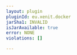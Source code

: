 ```yaml
---
layout: plugin
pluginId: eu.xenit.docker
jarSha1: INVALID
isJarAvailable: true
error: NONE
violations: []

---
```

